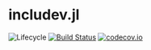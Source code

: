 # includev.jl

![Lifecycle](https://img.shields.io/badge/lifecycle-experimental-orange.svg)<!--
![Lifecycle](https://img.shields.io/badge/lifecycle-maturing-blue.svg)
![Lifecycle](https://img.shields.io/badge/lifecycle-stable-green.svg)
![Lifecycle](https://img.shields.io/badge/lifecycle-retired-orange.svg)
![Lifecycle](https://img.shields.io/badge/lifecycle-archived-red.svg)
![Lifecycle](https://img.shields.io/badge/lifecycle-dormant-blue.svg) -->
[![Build Status](https://travis-ci.com/jdadavid/includev.jl.svg?branch=master)](https://travis-ci.com/jdadavid/includev.jl)
[![codecov.io](http://codecov.io/github/jdadavid/includev.jl/coverage.svg?branch=master)](http://codecov.io/github/jdadavid/includev.jl?branch=master)
